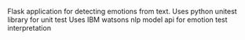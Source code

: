 Flask application for detecting emotions from text.
Uses python unitest library for unit test
Uses IBM watsons nlp model api for emotion test interpretation
